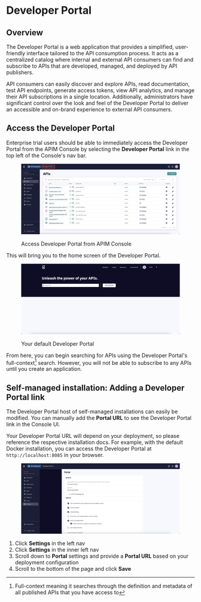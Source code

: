 # Developer Portal

## Overview

The Developer Portal is a web application that provides a simplified, user-friendly interface tailored to the API consumption process. It acts as a centralized catalog where internal and external API consumers can find and subscribe to APIs that are developed, managed, and deployed by API publishers.

API consumers can easily discover and explore APIs, read documentation, test API endpoints, generate access tokens, view API analytics, and manage their API subscriptions in a single location. Additionally, administrators have significant control over the look and feel of the Developer Portal to deliver an accessible and on-brand experience to external API consumers.

## Access the Developer Portal

Enterprise trial users should be able to immediately access the Developer Portal from the APIM Console by selecting the **Developer Portal** link in the top left of the Console's nav bar.

<figure><img src="../../.gitbook/assets/Screenshot 2023-11-21 at 1.11.23 PM.png" alt=""><figcaption><p>Access Developer Portal from APIM Console</p></figcaption></figure>

This will bring you to the home screen of the Developer Portal.

<figure><img src="../../.gitbook/assets/Screenshot 2023-11-21 at 1.19.27 PM.png" alt=""><figcaption><p>Your default Developer Portal</p></figcaption></figure>

From here, you can begin searching for APIs using the Developer Portal's full-context[^1] search. However, you will not be able to subscribe to any APIs until you create an application.

## Self-managed installation: Adding a Developer Portal link

The Developer Portal host of self-managed installations can easily be modified. You can manually add the **Portal URL** to see the Developer Portal link in the Console UI.

Your Developer Portal URL will depend on your deployment, so please reference the respective installation docs. For example, with the default Docker installation, you can access the Developer Portal at `http://localhost:8085` in your browser.

<figure><img src="../../.gitbook/assets/Screenshot 2023-11-21 at 1.15.16 PM.png" alt=""><figcaption></figcaption></figure>

1. Click **Settings** in the left nav
2. Click **Settings** in the inner left nav
3. Scroll down to **Portal** settings and provide a **Portal URL** based on your deployment configuration
4. Scroll to the bottom of the page and click **Save**

[^1]: Full-context meaning it searches through the definition and metadata of all published APIs that you have access to

